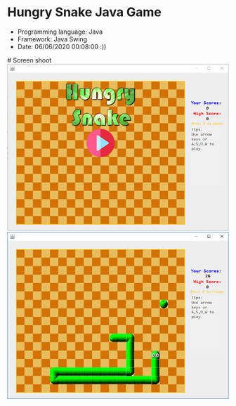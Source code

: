 # Hungry Snake Java Game
<ul><li>Programming language: Java</li>
<li>Framework: Java Swing</li>
<li>Date: 06/06/2020 00:08:00 :))</li>
</ul>
# Screen shoot
<img src="https://github.com/jvjspy/HungrySnake/blob/master/intro.png" alt="intro"/>
<img src="https://github.com/jvjspy/HungrySnake/blob/master/cap.png" alt="intro"/>
